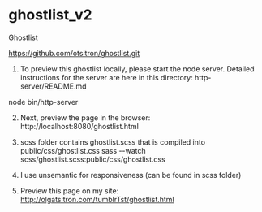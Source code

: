 # ghostlist_v2
Ghostlist 

https://github.com/otsitron/ghostlist.git

1. To preview this ghostlist locally, please start the node server. 
Detailed instructions for the server are here in this directory: http-server/README.md

node bin/http-server

2. Next, preview the page in the browser:
http://localhost:8080/ghostlist.html

3. scss folder contains ghostlist.scss that is compiled into public/css/ghostlist.css 
sass --watch scss/ghostlist.scss:public/css/ghostlist.css

4. I use unsemantic for responsiveness (can be found in scss folder)

5. Preview this page on my site:
http://olgatsitron.com/tumblrTst/ghostlist.html